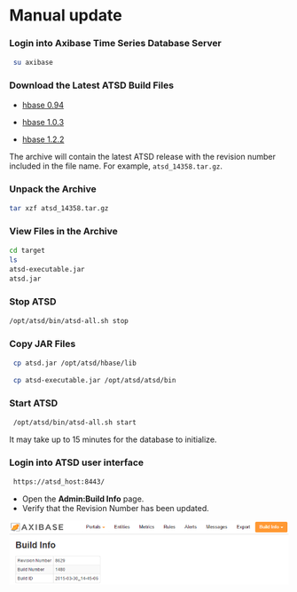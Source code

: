 # Manual update

### Login into Axibase Time Series Database Server

```sh
 su axibase
```

### Download the Latest ATSD Build Files

* [hbase 0.94](http://axibase.com/public/atsd_ce_update_latest.htm)

* [hbase 1.0.3](https://www.axibase.com/public/atsd_ee_hbase_1.0.3.tar.gz)

* [hbase 1.2.2](https://www.axibase.com/public/atsd_ee_hbase_1.2.2.tar.gz)

The archive will contain the latest ATSD release with the revision number included in the file name. For example, `atsd_14358.tar.gz`.

### Unpack the Archive

```sh
tar xzf atsd_14358.tar.gz
```

### View Files in the Archive

```sh
cd target
ls
atsd-executable.jar
atsd.jar
```

### Stop ATSD

```sh
/opt/atsd/bin/atsd-all.sh stop
```

### Copy JAR Files

```sh
 cp atsd.jar /opt/atsd/hbase/lib
```

```sh
 cp atsd-executable.jar /opt/atsd/atsd/bin
```

### Start ATSD

```sh
 /opt/atsd/bin/atsd-all.sh start
```

It may take up to 15 minutes for the database to initialize.

### Login into ATSD user interface

```sh
 https://atsd_host:8443/
```

* Open the **Admin:Build Info** page.
* Verify that the Revision Number has been updated.

![](images/ATSD_build_info.png "ATSD_build_info")
